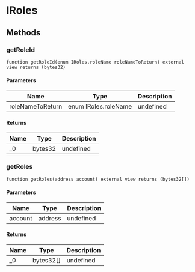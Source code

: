 # IRoles









## Methods

### getRoleId

```solidity
function getRoleId(enum IRoles.roleName roleNameToReturn) external view returns (bytes32)
```





#### Parameters

| Name | Type | Description |
|---|---|---|
| roleNameToReturn | enum IRoles.roleName | undefined |

#### Returns

| Name | Type | Description |
|---|---|---|
| _0 | bytes32 | undefined |

### getRoles

```solidity
function getRoles(address account) external view returns (bytes32[])
```





#### Parameters

| Name | Type | Description |
|---|---|---|
| account | address | undefined |

#### Returns

| Name | Type | Description |
|---|---|---|
| _0 | bytes32[] | undefined |




